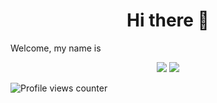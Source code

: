 <div align="center">
  <h1> Hi there 👋 </h1>
</div>

Welcome, my name is

<div align="center">
  <img src="https://github-readme-stats.vercel.app/api?username=Rafael2sf&show_icons=true&theme=aura_dark&include_all_commits=true&count_private=true"/>
  <img src="https://github-readme-stats.vercel.app/api/top-langs/?username=Rafael2sf&layout=compact&langs_count=7&theme=dracula"/>
</div>

![Profile views counter](https://komarev.com/ghpvc/?username=Rafael2sf&&style=flat-square)
